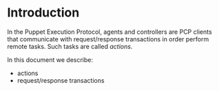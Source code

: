 Introduction
===

In the Puppet Execution Protocol, agents and controllers are PCP clients that
communicate with request/response transactions in order perform remote tasks.
Such tasks are called *actions*.

In this document we describe:

 - actions
 - request/response transactions
